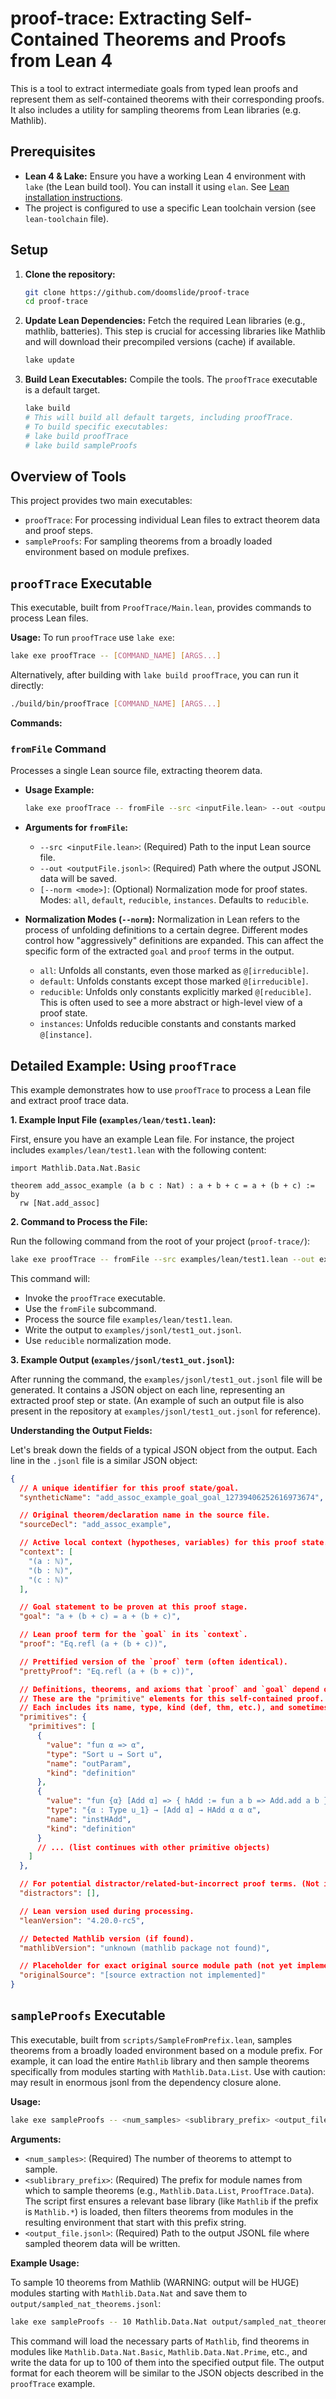 # proof-trace: Extracting Self-Contained Theorems and Proofs from Lean 4

This is a tool to extract intermediate goals from typed lean proofs and represent them as self-contained theorems with their corresponding proofs. It also includes a utility for sampling theorems from Lean libraries (e.g. Mathlib).

## Prerequisites

*   **Lean 4 & Lake:** Ensure you have a working Lean 4 environment with `lake` (the Lean build tool). You can install it using `elan`. See [Lean installation instructions](https://leanprover-community.github.io/install/linux.html).
*   The project is configured to use a specific Lean toolchain version (see `lean-toolchain` file).

## Setup

1.  **Clone the repository:**
    ```bash
    git clone https://github.com/doomslide/proof-trace
    cd proof-trace
    ```

2.  **Update Lean Dependencies:** Fetch the required Lean libraries (e.g., mathlib, batteries). This step is crucial for accessing libraries like Mathlib and will download their precompiled versions (cache) if available.
    ```bash
    lake update
    ```

3.  **Build Lean Executables:** Compile the tools. The `proofTrace` executable is a default target.
    ```bash
    lake build
    # This will build all default targets, including proofTrace.
    # To build specific executables:
    # lake build proofTrace
    # lake build sampleProofs
    ```

## Overview of Tools

This project provides two main executables:
*   `proofTrace`: For processing individual Lean files to extract theorem data and proof steps.
*   `sampleProofs`: For sampling theorems from a broadly loaded environment based on module prefixes.

## `proofTrace` Executable

This executable, built from `ProofTrace/Main.lean`, provides commands to process Lean files.

**Usage:**
To run `proofTrace` use `lake exe`:
```bash
lake exe proofTrace -- [COMMAND_NAME] [ARGS...]
```
Alternatively, after building with `lake build proofTrace`, you can run it directly:
```bash
./build/bin/proofTrace [COMMAND_NAME] [ARGS...]
```

**Commands:**

### `fromFile` Command
Processes a single Lean source file, extracting theorem data.

*   **Usage Example:**
    ```bash
    lake exe proofTrace -- fromFile --src <inputFile.lean> --out <outputFile.jsonl> [--norm <mode>]
    ```
*   **Arguments for `fromFile`:**
    *   `--src <inputFile.lean>`: (Required) Path to the input Lean source file.
    *   `--out <outputFile.jsonl>`: (Required) Path where the output JSONL data will be saved.
    *   `[--norm <mode>]`: (Optional) Normalization mode for proof states. Modes: `all`, `default`, `reducible`, `instances`. Defaults to `reducible`.

*   **Normalization Modes (`--norm`):**
    Normalization in Lean refers to the process of unfolding definitions to a certain degree. Different modes control how "aggressively" definitions are expanded. This can affect the specific form of the extracted `goal` and `proof` terms in the output.
    *   `all`: Unfolds all constants, even those marked as `@[irreducible]`.
    *   `default`: Unfolds constants except those marked `@[irreducible]`.
    *   `reducible`: Unfolds only constants explicitly marked `@[reducible]`. This is often used to see a more abstract or high-level view of a proof state.
    *   `instances`: Unfolds reducible constants and constants marked `@[instance]`.

## Detailed Example: Using `proofTrace`

This example demonstrates how to use `proofTrace` to process a Lean file and extract proof trace data.

**1. Example Input File (`examples/lean/test1.lean`):**

First, ensure you have an example Lean file. For instance, the project includes `examples/lean/test1.lean` with the following content:

```lean
import Mathlib.Data.Nat.Basic

theorem add_assoc_example (a b c : Nat) : a + b + c = a + (b + c) := by
  rw [Nat.add_assoc]
```

**2. Command to Process the File:**

Run the following command from the root of your project (`proof-trace/`):
```bash
lake exe proofTrace -- fromFile --src examples/lean/test1.lean --out examples/jsonl/test1_out.jsonl --norm reducible
```

This command will:
*   Invoke the `proofTrace` executable.
*   Use the `fromFile` subcommand.
*   Process the source file `examples/lean/test1.lean`.
*   Write the output to `examples/jsonl/test1_out.jsonl`.
*   Use `reducible` normalization mode.

**3. Example Output (`examples/jsonl/test1_out.jsonl`):**

After running the command, the `examples/jsonl/test1_out.jsonl` file will be generated. It contains a JSON object on each line, representing an extracted proof step or state.
(An example of such an output file is also present in the repository at `examples/jsonl/test1_out.jsonl` for reference).

**Understanding the Output Fields:**

Let's break down the fields of a typical JSON object from the output. Each line in the `.jsonl` file is a similar JSON object:

```json
{
  // A unique identifier for this proof state/goal.
  "syntheticName": "add_assoc_example_goal_goal_12739406252616973674",

  // Original theorem/declaration name in the source file.
  "sourceDecl": "add_assoc_example",

  // Active local context (hypotheses, variables) for this proof state.
  "context": [
    "(a : ℕ)",
    "(b : ℕ)",
    "(c : ℕ)"
  ],

  // Goal statement to be proven at this proof stage.
  "goal": "a + (b + c) = a + (b + c)",

  // Lean proof term for the `goal` in its `context`.
  "proof": "Eq.refl (a + (b + c))",

  // Prettified version of the `proof` term (often identical).
  "prettyProof": "Eq.refl (a + (b + c))",

  // Definitions, theorems, and axioms that `proof` and `goal` depend on.
  // These are the "primitive" elements for this self-contained proof.
  // Each includes its name, type, kind (def, thm, etc.), and sometimes value/constructors.
  "primitives": {
    "primitives": [
      {
        "value": "fun α => α",
        "type": "Sort u → Sort u",
        "name": "outParam",
        "kind": "definition"
      },
      {
        "value": "fun {α} [Add α] => { hAdd := fun a b => Add.add a b }",
        "type": "{α : Type u_1} → [Add α] → HAdd α α α",
        "name": "instHAdd",
        "kind": "definition"
      }
      // ... (list continues with other primitive objects)
    ]
  },

  // For potential distractor/related-but-incorrect proof terms. (Not implemented here.)
  "distractors": [],

  // Lean version used during processing.
  "leanVersion": "4.20.0-rc5",

  // Detected Mathlib version (if found).
  "mathlibVersion": "unknown (mathlib package not found)",

  // Placeholder for exact original source module path (not yet implemented).
  "originalSource": "[source extraction not implemented]"
}
```

## `sampleProofs` Executable

This executable, built from `scripts/SampleFromPrefix.lean`, samples theorems from a broadly loaded environment based on a module prefix. For example, it can load the entire `Mathlib` library and then sample theorems specifically from modules starting with `Mathlib.Data.List`. Use with caution: may result in enormous jsonl from the dependency closure alone.

**Usage:**
```bash
lake exe sampleProofs -- <num_samples> <sublibrary_prefix> <output_file.jsonl>
```

**Arguments:**

*   `<num_samples>`: (Required) The number of theorems to attempt to sample.
*   `<sublibrary_prefix>`: (Required) The prefix for module names from which to sample theorems (e.g., `Mathlib.Data.List`, `ProofTrace.Data`). The script first ensures a relevant base library (like `Mathlib` if the prefix is `Mathlib.*`) is loaded, then filters theorems from modules in the resulting environment that start with this prefix string.
*   `<output_file.jsonl>`: (Required) Path to the output JSONL file where sampled theorem data will be written.

**Example Usage:**

To sample 10 theorems from Mathlib (WARNING: output will be HUGE) modules starting with `Mathlib.Data.Nat` and save them to `output/sampled_nat_theorems.jsonl`:
```bash
lake exe sampleProofs -- 10 Mathlib.Data.Nat output/sampled_nat_theorems.jsonl
```
This command will load the necessary parts of `Mathlib`, find theorems in modules like `Mathlib.Data.Nat.Basic`, `Mathlib.Data.Nat.Prime`, etc., and write the data for up to 100 of them into the specified output file. The output format for each theorem will be similar to the JSON objects described in the `proofTrace` example.